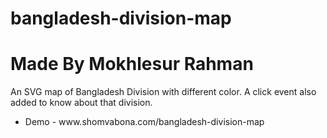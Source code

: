 # bangladesh-division-map
# Made By Mokhlesur Rahman
An SVG map of Bangladesh Division with different color. A click event also added to know about that division.
<ul>
<li>Demo - www.shomvabona.com/bangladesh-division-map</li>
</ul>
